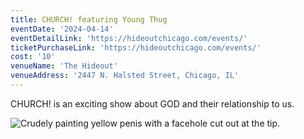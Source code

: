 ```yaml
---
title: CHURCH! featuring Young Thug
eventDate: '2024-04-14'
eventDetailLink: 'https://hideoutchicago.com/events/'
ticketPurchaseLink: 'https://hideoutchicago.com/events/'
cost: '10'
venueName: 'The Hideout'
venueAddress: '2447 N. Halsted Street, Chicago, IL'
---
```

CHURCH! is an exciting show about GOD and their relationship to us.

![Crudely painting yellow penis with a facehole cut out at the tip.](/images/uploads/screenshot-2023-11-14-at-10.06.01-pm.png)
